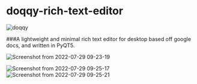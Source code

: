 # doqqy-rich-text-editor
![doqqy](https://user-images.githubusercontent.com/93267164/181705988-ec98160f-a36f-4b9d-b017-585ee3400e2a.png)

###A lightweight and minimal rich text editor for desktop based off google docs, and written in PyQT5.

![Screenshot from 2022-07-29 09-23-19](https://user-images.githubusercontent.com/93267164/181706426-d01b20f0-1c02-4fae-a2b5-a057878c00e7.png)



![Screenshot from 2022-07-29 09-25-17](https://user-images.githubusercontent.com/93267164/181706733-f8d9a5a4-964e-4815-ac41-de5eb318ddfd.png)
![Screenshot from 2022-07-29 09-25-21](https://user-images.githubusercontent.com/93267164/181706765-05e696da-be54-44d7-9aa7-94db07752d3f.png)


